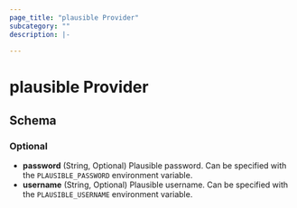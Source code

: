 ```yaml
---
page_title: "plausible Provider"
subcategory: ""
description: |-
  
---
```


# plausible Provider





## Schema

### Optional

- **password** (String, Optional) Plausible password. Can be specified with the `PLAUSIBLE_PASSWORD` environment variable.
- **username** (String, Optional) Plausible username. Can be specified with the `PLAUSIBLE_USERNAME` environment variable.
